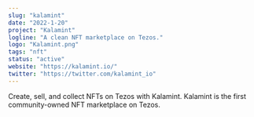 ```yaml
---
slug: "kalamint"
date: "2022-1-20"
project: "Kalamint"
logline: "A clean NFT marketplace on Tezos."
logo: "Kalamint.png"
tags: "nft"
status: "active"
website: "https://kalamint.io/"
twitter: "https://twitter.com/kalamint_io"
---
```


Create, sell, and collect NFTs on Tezos with Kalamint. Kalamint is the first community-owned NFT marketplace on Tezos.